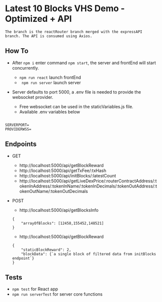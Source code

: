 # Latest 10 Blocks VHS Demo - Optimized + API

`The branch is the reactRouter branch merged with the expressAPI branch. The API is consumed using Axios.`

## How To

- After ` npm i ` enter command ` npm start `, the server and frontEnd will start concurrently.
    * ` npm run react ` launch frontEnd
    * ` npm run server` launch server

- Server defaults to port 5000, a .env file is needed to provide the websocket provider.
    * Free websocket can be used in the staticVariables.js file.
    * Available .env variables below

```

SERVERPORT=
PROVIDERWSS=

```

## Endpoints

- GET
    * http://localhost:5000/api/getBlockReward 
    * http://localhost:5000/api/getTxFee/:txHash
    * http://localhost:5000/api/initBlocks/:latestCount
    * http://localhost:5000/api/getLiveDexPrice/:routerContractAddress/:tokenInAddress/:tokenInName/:tokenInDecimals/:tokenOutAddress/:tokenOutName/:tokenOutDecimals

- POST
    * http://localhost:5000/api/getBlocksInfo
    ```
    {
        "arrayOfBlocks": [12458,155452,148521]
    }   
    ```

    * http://localhost:5000/api/getBlockReward
    ```
    {
        "staticBlockReward": 2,
        "blockData": {`a single block of filtered data from initBlocks endpoint`}
    }
    ```

## Tests

- ` npm test ` for React app
- ` npm run serverTest ` for server core functions